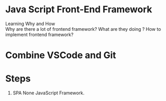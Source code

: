 # Java Script Front-End Framework
Learning Why and How  
Why are there a lot of frontend framework?
What are they doing ?
How to implement frontend framework?

# Combine VSCode and Git

# Steps
1. SPA None JavaScript Framework.
